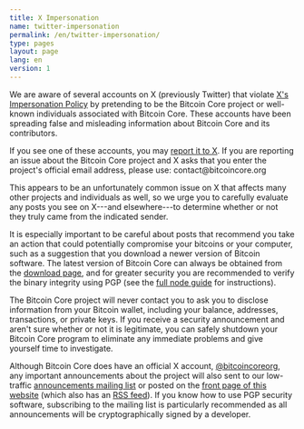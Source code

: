 ```yaml
---
title: X Impersonation
name: twitter-impersonation
permalink: /en/twitter-impersonation/
type: pages
layout: page
lang: en
version: 1
---
```

We are aware of several accounts on X (previously Twitter) that violate [X's
Impersonation Policy][] by pretending to be the Bitcoin Core project or
well-known individuals associated with Bitcoin Core.  These accounts
have been spreading false and misleading information about Bitcoin Core
and its contributors.

If you see one of these accounts, you may [report it to X][].  If
you are reporting an issue about the Bitcoin Core project and X
asks that you enter the project's official email address, please use:
contact<span style="display:none"></span>@bitcoincore.org

This appears to be an unfortunately common issue on X that affects
many other projects and individuals as well, so we urge you to carefully
evaluate any posts you see on X---and elsewhere---to determine
whether or not they truly came from the indicated sender.

It is especially important to be careful about posts that recommend you
take an action that could potentially compromise your bitcoins or your
computer, such as a suggestion that you download a newer version of
Bitcoin software.  The latest version of Bitcoin Core can always be
obtained from the [download page][], and for greater security you are
recommended to verify the binary integrity using PGP (see the [full node
guide][] for instructions).

The Bitcoin Core project will never contact you to ask you to disclose
information from your Bitcoin wallet, including your balance, addresses,
transactions, or private keys.  If you receive a security announcement
and aren't sure whether or not it is legitimate, you can safely shutdown
your Bitcoin Core program to eliminate any immediate problems and give
yourself time to investigate.

Although Bitcoin Core does have an official X account,
[@bitcoincoreorg][], any important announcements about the project will
also sent to our low-traffic [announcements mailing list][] or posted on
the [front page of this website][] (which also has an [RSS feed][]).  If
you know how to use PGP security software, subscribing to the mailing
list is particularly recommended as all announcements will be
cryptographically signed by a developer.

[X's Impersonation Policy]: https://help.x.com/en/rules-and-policies/authenticity
[report it to X]: https://help.x.com/en/forms/authenticity/impersonation
[@bitcoincoreorg]: https://x.com/bitcoincoreorg
[announcements mailing list]: /en/list/announcements/join/
[front page of this website]: /
[RSS feed]: /en/rss.xml
[download page]: /en/download
[full node guide]: https://bitcoin.org/en/full-node
